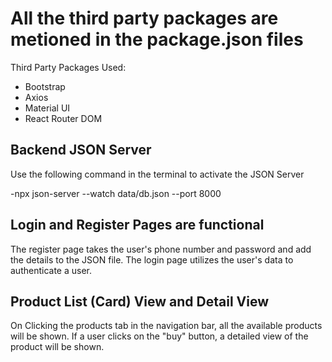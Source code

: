 # All the third party packages are metioned in the package.json files

Third Party Packages Used:

- Bootstrap
- Axios
- Material UI
- React Router DOM

## Backend JSON Server

Use the following command in the terminal to activate the JSON Server

-npx json-server --watch data/db.json --port 8000

## Login and Register Pages are functional

The register page takes the user's phone number and password and add the details to the JSON file. The login page utilizes the user's data to authenticate a user.

## Product List (Card) View and Detail View

On Clicking the products tab in the navigation bar, all the available products will be shown. If a user clicks on the "buy" button, a detailed view of the product will be shown.
